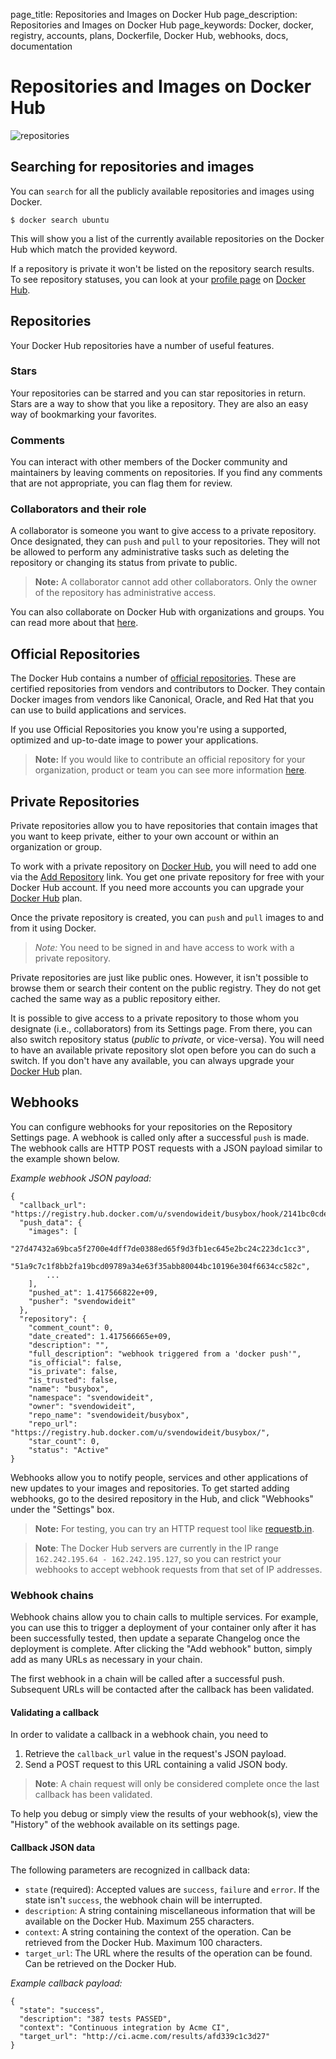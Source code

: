 page_title: Repositories and Images on Docker Hub
page_description: Repositories and Images on Docker Hub
page_keywords: Docker, docker, registry, accounts, plans, Dockerfile, Docker Hub, webhooks, docs, documentation

# Repositories and Images on Docker Hub

![repositories](/docker-hub/hub-images/repos.png)

## Searching for repositories and images

You can `search` for all the publicly available repositories and images using
Docker.

    $ docker search ubuntu

This will show you a list of the currently available repositories on the
Docker Hub which match the provided keyword.

If a repository is private it won't be listed on the repository search
results. To see repository statuses, you can look at your [profile
page](https://hub.docker.com) on [Docker Hub](https://hub.docker.com).

## Repositories

Your Docker Hub repositories have a number of useful features.

### Stars

Your repositories can be starred and you can star repositories in
return. Stars are a way to show that you like a repository. They are
also an easy way of bookmarking your favorites.

### Comments

You can interact with other members of the Docker community and maintainers by
leaving comments on repositories. If you find any comments that are not
appropriate, you can flag them for review.

### Collaborators and their role

A collaborator is someone you want to give access to a private
repository. Once designated, they can `push` and `pull` to your
repositories. They will not be allowed to perform any administrative
tasks such as deleting the repository or changing its status from
private to public.

> **Note:**
> A collaborator cannot add other collaborators. Only the owner of
> the repository has administrative access.

You can also collaborate on Docker Hub with organizations and groups.
You can read more about that [here](accounts/).

## Official Repositories

The Docker Hub contains a number of [official
repositories](http://registry.hub.docker.com/official). These are
certified repositories from vendors and contributors to Docker. They
contain Docker images from vendors like Canonical, Oracle, and Red Hat
that you can use to build applications and services.

If you use Official Repositories you know you're using a supported,
optimized and up-to-date image to power your applications.

> **Note:**
> If you would like to contribute an official repository for your
> organization, product or team you can see more information
> [here](https://github.com/docker/stackbrew).

## Private Repositories

Private repositories allow you to have repositories that contain images
that you want to keep private, either to your own account or within an
organization or group.

To work with a private repository on [Docker
Hub](https://hub.docker.com), you will need to add one via the [Add
Repository](https://registry.hub.docker.com/account/repositories/add/)
link. You get one private repository for free with your Docker Hub
account. If you need more accounts you can upgrade your [Docker
Hub](https://registry.hub.docker.com/plans/) plan.

Once the private repository is created, you can `push` and `pull` images
to and from it using Docker.

> *Note:* You need to be signed in and have access to work with a
> private repository.

Private repositories are just like public ones. However, it isn't
possible to browse them or search their content on the public registry.
They do not get cached the same way as a public repository either.

It is possible to give access to a private repository to those whom you
designate (i.e., collaborators) from its Settings page. From there, you
can also switch repository status (*public* to *private*, or
vice-versa). You will need to have an available private repository slot
open before you can do such a switch. If you don't have any available,
you can always upgrade your [Docker
Hub](https://registry.hub.docker.com/plans/) plan.

## Webhooks

You can configure webhooks for your repositories on the Repository
Settings page. A webhook is called only after a successful `push` is
made. The webhook calls are HTTP POST requests with a JSON payload
similar to the example shown below.

*Example webhook JSON payload:*

```
{
  "callback_url": "https://registry.hub.docker.com/u/svendowideit/busybox/hook/2141bc0cdec4hebec411i4c1g40242eg110020/",
  "push_data": {
    "images": [
        "27d47432a69bca5f2700e4dff7de0388ed65f9d3fb1ec645e2bc24c223dc1cc3",
        "51a9c7c1f8bb2fa19bcd09789a34e63f35abb80044bc10196e304f6634cc582c",
        ...
    ],
    "pushed_at": 1.417566822e+09,
    "pusher": "svendowideit"
  },
  "repository": {
    "comment_count": 0,
    "date_created": 1.417566665e+09,
    "description": "",
    "full_description": "webhook triggered from a 'docker push'",
    "is_official": false,
    "is_private": false,
    "is_trusted": false,
    "name": "busybox",
    "namespace": "svendowideit",
    "owner": "svendowideit",
    "repo_name": "svendowideit/busybox",
    "repo_url": "https://registry.hub.docker.com/u/svendowideit/busybox/",
    "star_count": 0,
    "status": "Active"
}
```

Webhooks allow you to notify people, services and other applications of
new updates to your images and repositories. To get started adding webhooks,
go to the desired repository in the Hub, and click "Webhooks" under the "Settings"
box.

> **Note:** For testing, you can try an HTTP request tool like
> [requestb.in](http://requestb.in/).

> **Note**: The Docker Hub servers are currently in the IP range
> `162.242.195.64 - 162.242.195.127`, so you can restrict your webhooks to
> accept webhook requests from that set of IP addresses.

### Webhook chains

Webhook chains allow you to chain calls to multiple services. For example,
you can use this to trigger a deployment of your container only after
it has been successfully tested, then update a separate Changelog once the
deployment is complete.
After clicking the "Add webhook" button, simply add as many URLs as necessary
in your chain.

The first webhook in a chain will be called after a successful push. Subsequent
URLs will be contacted after the callback has been validated.

#### Validating a callback

In order to validate a callback in a webhook chain, you need to

1. Retrieve the `callback_url` value in the request's JSON payload.
1. Send a POST request to this URL containing a valid JSON body.

> **Note**: A chain request will only be considered complete once the last
> callback has been validated.

To help you debug or simply view the results of your webhook(s),
view the "History" of the webhook available on its settings page.

#### Callback JSON data

The following parameters are recognized in callback data:

* `state` (required): Accepted values are `success`, `failure` and `error`.
  If the state isn't `success`, the webhook chain will be interrupted.
* `description`: A string containing miscellaneous information that will be
  available on the Docker Hub. Maximum 255 characters.
* `context`: A string containing the context of the operation. Can be retrieved
  from the Docker Hub. Maximum 100 characters.
* `target_url`: The URL where the results of the operation can be found. Can be
  retrieved on the Docker Hub.

*Example callback payload:*

    {
      "state": "success",
      "description": "387 tests PASSED",
      "context": "Continuous integration by Acme CI",
      "target_url": "http://ci.acme.com/results/afd339c1c3d27"
    }
